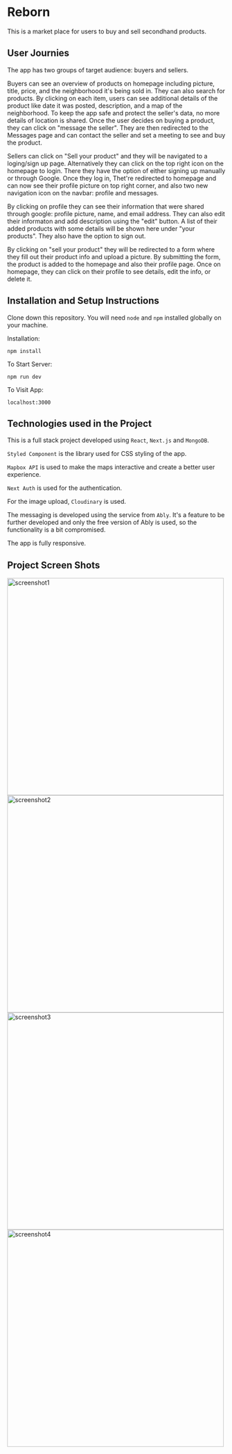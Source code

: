 # Reborn

This is a market place for users to buy and sell secondhand products.

## User Journies

The app has two groups of target audience: buyers and sellers.

Buyers can see an overview of products on homepage including picture, title, price, and the neighborhood it's being sold in. They can also search for products. By clicking on each item, users can see additional details of the product like date it was posted, description, and a map of the neighborhood.
To keep the app safe and protect the seller's data, no more details of location is shared.
Once the user decides on buying a product, they can click on "message the seller". They are then redirected to the Messages page and can contact the seller and set a meeting to see and buy the product.

Sellers can click on "Sell your product" and they will be navigated to a loging/sign up page. Alternatively they can click on the top right icon on the homepage to login. There they have the option of either signing up manually or through Google. Once they log in, Thet're redirected to homepage and can now see their profile picture on top right corner, and also two new navigation icon on the navbar: profile and messages.

By clicking on profile they can see their information that were shared through google: profile picture, name, and email address. They can also edit their informaton and add description using the "edit" button. A list of their added products with some details will be shown here under "your products". They also have the option to sign out.

By clicking on "sell your product" they will be redirected to a form where they fill out their product info and upload a picture. By submitting the form, the product is added to the homepage and also their profile page. Once on homepage, they can click on their profile to see details, edit the info, or delete it. 

## Installation and Setup Instructions

Clone down this repository. You will need `node` and `npm` installed globally on your machine.

Installation:

`npm install`

To Start Server:

`npm run dev`

To Visit App:

`localhost:3000`

## Technologies used in the Project

This is a full stack project developed using `React`, `Next.js` and `MongoDB`. 

`Styled Component` is the library used for CSS styling of the app.

`Mapbox API` is used to make the maps interactive and create a better user experience.

`Next Auth` is used for the authentication.

For the image upload, `Cloudinary` is used.

The messaging is developed using the service from `Ably`. It's a feature to be further developed and only the free version of Ably is used, so the functionality is a bit compromised.

The app is fully responsive.


## Project Screen Shots

<img src="/public/Screenshot1.png" alt="screenshot1" width="500"/>

<img src="/public/Screenshot2.png" alt="screenshot2" width="500"/>

<img src="/public/Screenshot3.png" alt="screenshot3" width="500"/>

<img src="/public/Screenshot4.png" alt="screenshot4" width="500"/>

